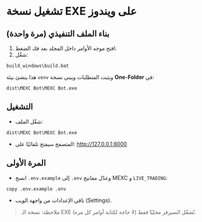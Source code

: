 # تشغيل نسخة EXE على ويندوز

## بناء الملف التنفيذي (مرة واحدة)
1) افتح موجه الأوامر داخل المجلد بعد فك الضغط.
2) شغّل:
```
build_windows\build.bat
```
هذا ينشئ بيئة `venv` ويثبت المتطلبات ويبني نسخة **One-Folder** في:
```
dist\MEXC Bot\MEXC Bot.exe
```

## التشغيل
- شغّل الملف:
```
dist\MEXC Bot\MEXC Bot.exe
```
- المتصفح سيفتح تلقائيًا على: http://127.0.0.1:8000

## المرة الأولى
- انسخ `.env.example` إلى `.env` وعدّل مفاتيح MEXC و `LIVE_TRADING`:
```
copy .env.example .env
```
- باقي الإعدادات من واجهة الويب (Settings).

> ملاحظة: نسخة الـ EXE تُشغّل السيرفر محليًا فقط (لا حاجة لكتابة أوامر كل مرة).
